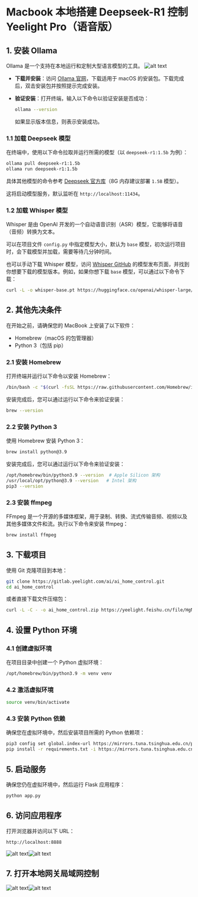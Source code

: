 # Macbook 本地搭建 Deepseek-R1 控制 Yeelight Pro（语音版）

## 1. 安装 Ollama

Ollama 是一个支持在本地运行和定制大型语言模型的工具。
![alt text](static/image-4.png)

- **下载并安装**：访问 [Ollama 官网](https://ollama.com/download)，下载适用于 macOS 的安装包。下载完成后，双击安装包并按照提示完成安装。
- **验证安装**：打开终端，输入以下命令以验证安装是否成功：

  ```bash
  ollama --version
  ```

  如果显示版本信息，则表示安装成功。

### 1.1 加载 Deepseek 模型

在终端中，使用以下命令拉取并运行所需的模型（以 `deepseek-r1:1.5b` 为例）：

```bash
ollama pull deepseek-r1:1.5b
ollama run deepseek-r1:1.5b
```

具体其他模型的命令参考 [Deepseek 官方库](https://ollama.com/library/deepseek-r1)（8G 内存建议部署 `1.5B` 模型）。

这将启动模型服务，默认监听在 `http://localhost:11434`。

### 1.2 加载 Whisper 模型

Whisper 是由 OpenAI 开发的一个自动语音识别（ASR）模型，它能够将语音（音频）转换为文本。

可以在项目文件 `config.py` 中指定模型大小，默认为 `base` 模型，初次运行项目时，会下载模型并加载，需要等待几分钟时间。

也可以手动下载 Whisper 模型，访问 [Whisper GitHub](https://github.com/openai/whisper#available-models-and-languages) 的模型发布页面，并找到你想要下载的模型版本。例如，如果你想下载 `base` 模型，可以通过以下命令下载：

```bash
curl -L -o whisper-base.pt https://huggingface.co/openai/whisper-large/resolve/main/pytorch_model.bin
```

## 2. 其他先决条件

在开始之前，请确保您的 MacBook 上安装了以下软件：

- Homebrew（macOS 的包管理器）
- Python 3（包括 pip）

### 2.1 安装 Homebrew

打开终端并运行以下命令以安装 Homebrew：

```bash
/bin/bash -c "$(curl -fsSL https://raw.githubusercontent.com/Homebrew/install/HEAD/install.sh)"
```

安装完成后，您可以通过运行以下命令来验证安装：

```bash
brew --version
```

### 2.2 安装 Python 3

使用 Homebrew 安装 Python 3：

```bash
brew install python@3.9
```

安装完成后，您可以通过运行以下命令来验证安装：

```bash
/opt/homebrew/bin/python3.9 --version  # Apple Silicon 架构
/usr/local/opt/python@3.9 --version   # Intel 架构
pip3 --version
```

### 2.3 安装 ffmpeg

FFmpeg 是一个开源的多媒体框架，用于录制、转换、流式传输音频、视频以及其他多媒体文件和流。执行以下命令来安装 ffmpeg：

```bash
brew install ffmpeg
```

## 3. 下载项目

使用 Git 克隆项目到本地：

```bash
git clone https://gitlab.yeelight.com/ai/ai_home_control.git
cd ai_home_control
```

或者直接下载文件压缩包：

```bash
curl -L -C - -o ai_home_control.zip https://yeelight.feishu.cn/file/HgNtb4Lc3o4ZvaxWuhYcfbojnUf
```

## 4. 设置 Python 环境

### 4.1 创建虚拟环境

在项目目录中创建一个 Python 虚拟环境：

```bash
/opt/homebrew/bin/python3.9 -m venv venv
```

### 4.2 激活虚拟环境

```bash
source venv/bin/activate
```

### 4.3 安装 Python 依赖

确保您在虚拟环境中，然后安装项目所需的 Python 依赖项：

```bash
pip3 config set global.index-url https://mirrors.tuna.tsinghua.edu.cn/pypi/web/simple
pip install -r requirements.txt -i https://mirrors.tuna.tsinghua.edu.cn/pypi/web/simple
```

## 5. 启动服务

确保您仍在虚拟环境中，然后运行 Flask 应用程序：

```bash
python app.py
```

## 6. 访问应用程序

打开浏览器并访问以下 URL：

```bash
http://localhost:8888
```
![alt text](static/image-2.png)![alt text](static/image-3.png)

## 7. 打开本地网关局域网控制
![alt text](static/image.png)![alt text](static/image-1.png)